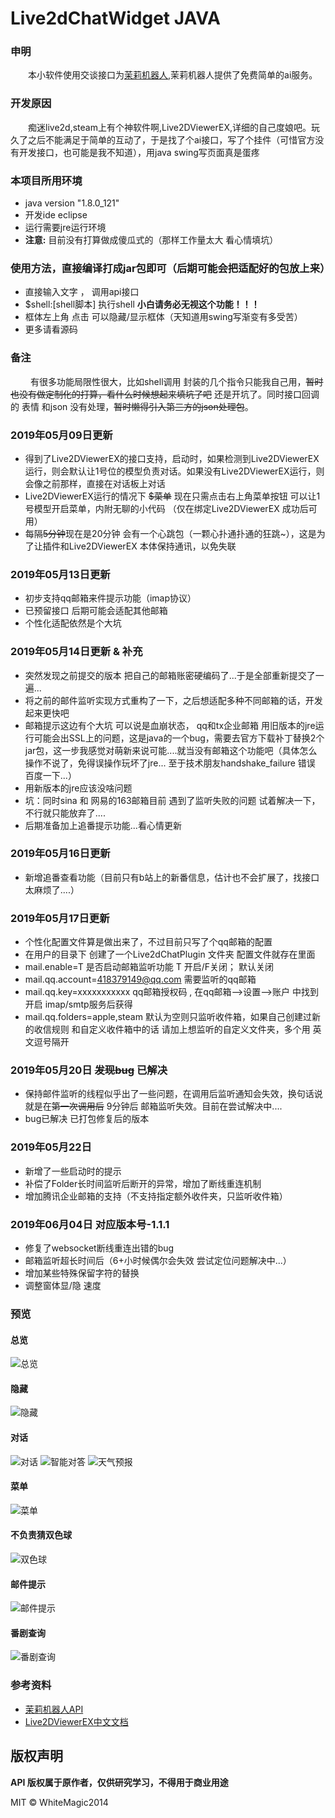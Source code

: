 

# Live2dChatWidget JAVA


### 申明
&emsp;&emsp;本小软件使用交谈接口为[茉莉机器人][1],茉莉机器人提供了免费简单的ai服务。

### 开发原因
&emsp;&emsp;痴迷live2d,steam上有个神软件啊,Live2DViewerEX,详细的自己度娘吧。玩久了之后不能满足于简单的互动了，于是找了个ai接口，写了个挂件（可惜官方没有开发接口，也可能是我不知道），用java swing写页面真是蛋疼

### 本项目所用环境
- java version "1.8.0_121"
- 开发ide eclipse
- 运行需要jre运行环境
- **注意:** 目前没有打算做成傻瓜式的（那样工作量太大 看心情填坑）

### 使用方法，直接编译打成jar包即可（后期可能会把适配好的包放上来）
- 直接输入文字 ， 调用api接口
- $shell:[shell脚本] 执行shell    **小白请务必无视这个功能！！！**
- 框体左上角 点击 可以隐藏/显示框体（天知道用swing写渐变有多受苦）
- 更多请看源码

### 备注
&emsp;&emsp; 有很多功能局限性很大，比如shell调用 封装的几个指令只能我自己用，~~暂时也没有做定制化的打算，看什么时候想起来填坑了吧~~ 还是开坑了。同时接口回调的 表情 和json 没有处理，~~暂时懒得引入第三方的json处理包~~。

### 2019年05月09日更新
- 得到了Live2DViewerEX的接口支持，启动时，如果检测到Live2DViewerEX运行，则会默认让1号位的模型负责对话。如果没有Live2DViewerEX运行，则会像之前那样，直接在对话板上对话
- Live2DViewerEX运行的情况下 ~~$菜单~~ 现在只需点击右上角菜单按钮 可以让1号模型开启菜单，内附无聊的小代码 （仅在绑定Live2DViewerEX 成功后可用）
- 每隔~~5分钟~~现在是20分钟 会有一个心跳包（一颗心扑通扑通的狂跳~），这是为了让插件和Live2DViewerEX 本体保持通讯，以免失联

### 2019年05月13日更新
- 初步支持qq邮箱来件提示功能（imap协议）
- 已预留接口 后期可能会适配其他邮箱
- 个性化适配依然是个大坑

### 2019年05月14日更新 & 补充
- 突然发现之前提交的版本 把自己的邮箱账密硬编码了...于是全部重新提交了一遍...
- 将之前的邮件监听实现方式重构了一下，之后想适配多种不同邮箱的话，开发起来更快吧
- 邮箱提示这边有个大坑 可以说是血崩状态， qq和tx企业邮箱 用旧版本的jre运行可能会出SSL上的问题，这是java的一个bug，需要去官方下载补丁替换2个jar包，这一步我感觉对萌新来说可能....就当没有邮箱这个功能吧（具体怎么操作不说了，免得误操作玩坏了jre... 至于技术朋友handshake_failure 错误 百度一下...）
- 用新版本的jre应该没啥问题
- 坑：同时sina 和 网易的163邮箱目前 遇到了监听失败的问题  试着解决一下，不行就只能放弃了....
- 后期准备加上追番提示功能...看心情更新

### 2019年05月16日更新
- 新增追番查看功能（目前只有b站上的新番信息，估计也不会扩展了，找接口太麻烦了....）

### 2019年05月17日更新
- 个性化配置文件算是做出来了，不过目前只写了个qq邮箱的配置
- 在用户的目录下 创建了一个Live2dChatPlugin 文件夹 配置文件就存在里面
- mail.enable=T
是否启动邮箱监听功能  T 开启/F关闭； 默认关闭
- mail.qq.account=418379149@qq.com
需要监听的qq邮箱
- mail.qq.key=xxxxxxxxxxx
qq邮箱授权码 , 在qq邮箱-->设置-->账户 中找到开启 imap/smtp服务后获得
- mail.qq.folders=apple,steam
默认为空则只监听收件箱，如果自己创建过新的收信规则 和自定义收件箱中的话 请加上想监听的自定义文件夹，多个用 英文逗号隔开

### 2019年05月20日 ~~发现bug~~ 已解决
- 保持邮件监听的线程似乎出了一些问题，在调用后监听通知会失效，换句话说就是在~~第一次调用后~~ 9分钟后 邮箱监听失效。目前在尝试解决中....
- bug已解决 已打包修复后的版本


### 2019年05月22日
- 新增了一些启动时的提示
- 补偿了Folder长时间监听后断开的异常，增加了断线重连机制
- 增加腾讯企业邮箱的支持（不支持指定额外收件夹，只监听收件箱）

### 2019年06月04日  对应版本号-1.1.1
- 修复了websocket断线重连出错的bug
- 邮箱监听超长时间后（6+小时候偶尔会失效 尝试定位问题解决中...）
- 增加某些特殊保留字符的替换
- 调整窗体显/隐 速度

### 预览
#### 总览
![总览](img/main.png)

#### 隐藏
![隐藏](img/hiden.png)

#### 对话
![对话](img/talk.png)
![智能对答](img/talk2.png)
![天气预报](img/talk3.png)

#### 菜单
![菜单](img/menu.png)

#### 不负责猜双色球
![双色球](img/lottery.png)

#### 邮件提示
![邮件提示](img/mail.png)

#### 番剧查询
![番剧查询](img/bangumi.png)




### 参考资料
- [茉莉机器人API][1]
- [Live2DViewerEX中文文档][2]

[1]: http://www.itpk.cn/
[2]: http://live2d.pavostudio.com/doc/zh-cn/exapi/

## 版权声明

**API 版权属于原作者，仅供研究学习，不得用于商业用途**

MIT © WhiteMagic2014
